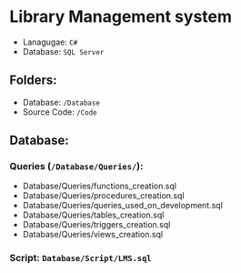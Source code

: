 # Library Management system

- Lanagugae: `C#`
- Database: `SQL Server`

## Folders:

- Database: `/Database`
- Source Code: `/Code`

## Database:

### Queries (`/Database/Queries/`):

- Database/Queries/functions_creation.sql
- Database/Queries/procedures_creation.sql
- Database/Queries/queries_used_on_development.sql
- Database/Queries/tables_creation.sql
- Database/Queries/triggers_creation.sql
- Database/Queries/views_creation.sql

### Script: `Database/Script/LMS.sql`
